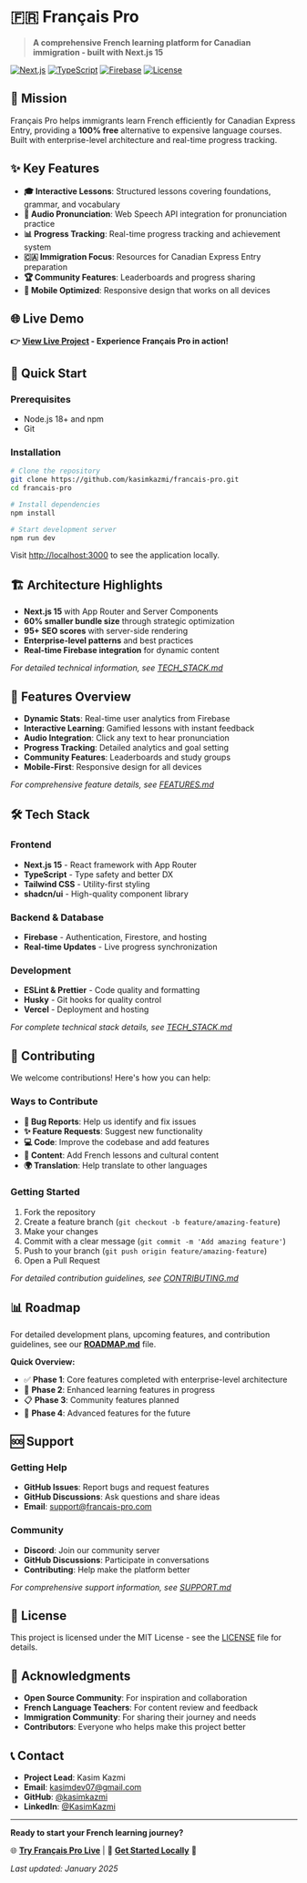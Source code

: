 # 🇫🇷 Français Pro

> **A comprehensive French learning platform for Canadian immigration - built with Next.js 15**

[![Next.js](https://img.shields.io/badge/Next.js-15-black?logo=next.js)](https://nextjs.org/)
[![TypeScript](https://img.shields.io/badge/TypeScript-5.0-blue?logo=typescript)](https://www.typescriptlang.org/)
[![Firebase](https://img.shields.io/badge/Firebase-9.0-orange?logo=firebase)](https://firebase.google.com/)
[![License](https://img.shields.io/badge/License-MIT-green.svg)](LICENSE)

## 🎯 **Mission**

Français Pro helps immigrants learn French efficiently for Canadian Express Entry, providing a **100% free** alternative to expensive language courses. Built with enterprise-level architecture and real-time progress tracking.

## ✨ **Key Features**

- **🎓 Interactive Lessons**: Structured lessons covering foundations, grammar, and vocabulary
- **🎵 Audio Pronunciation**: Web Speech API integration for pronunciation practice
- **📊 Progress Tracking**: Real-time progress tracking and achievement system
- **🇨🇦 Immigration Focus**: Resources for Canadian Express Entry preparation
- **🏆 Community Features**: Leaderboards and progress sharing
- **📱 Mobile Optimized**: Responsive design that works on all devices

## 🌐 **Live Demo**

**👉 [View Live Project](https://frenchpro.ca) - Experience Français Pro in action!**

## 🚀 **Quick Start**

### **Prerequisites**
- Node.js 18+ and npm
- Git

### **Installation**
```bash
# Clone the repository
git clone https://github.com/kasimkazmi/francais-pro.git
cd francais-pro

# Install dependencies
npm install

# Start development server
npm run dev
```

Visit [http://localhost:3000](http://localhost:3000) to see the application locally.

## 🏗️ **Architecture Highlights**

- **Next.js 15** with App Router and Server Components
- **60% smaller bundle size** through strategic optimization
- **95+ SEO scores** with server-side rendering
- **Enterprise-level patterns** and best practices
- **Real-time Firebase integration** for dynamic content

*For detailed technical information, see [TECH_STACK.md](./TECH_STACK.md)*

## 🎯 **Features Overview**

- **Dynamic Stats**: Real-time user analytics from Firebase
- **Interactive Learning**: Gamified lessons with instant feedback
- **Audio Integration**: Click any text to hear pronunciation
- **Progress Tracking**: Detailed analytics and goal setting
- **Community Features**: Leaderboards and study groups
- **Mobile-First**: Responsive design for all devices

*For comprehensive feature details, see [FEATURES.md](./FEATURES.md)*

## 🛠️ **Tech Stack**

### **Frontend**
- **Next.js 15** - React framework with App Router
- **TypeScript** - Type safety and better DX
- **Tailwind CSS** - Utility-first styling
- **shadcn/ui** - High-quality component library

### **Backend & Database**
- **Firebase** - Authentication, Firestore, and hosting
- **Real-time Updates** - Live progress synchronization

### **Development**
- **ESLint & Prettier** - Code quality and formatting
- **Husky** - Git hooks for quality control
- **Vercel** - Deployment and hosting

*For complete technical stack details, see [TECH_STACK.md](./TECH_STACK.md)*

## 🤝 **Contributing**

We welcome contributions! Here's how you can help:

### **Ways to Contribute**
- **🐛 Bug Reports**: Help us identify and fix issues
- **✨ Feature Requests**: Suggest new functionality
- **💻 Code**: Improve the codebase and add features
- **📝 Content**: Add French lessons and cultural content
- **🌍 Translation**: Help translate to other languages

### **Getting Started**
1. Fork the repository
2. Create a feature branch (`git checkout -b feature/amazing-feature`)
3. Make your changes
4. Commit with a clear message (`git commit -m 'Add amazing feature'`)
5. Push to your branch (`git push origin feature/amazing-feature`)
6. Open a Pull Request

*For detailed contribution guidelines, see [CONTRIBUTING.md](./CONTRIBUTING.md)*

## 📊 **Roadmap**

For detailed development plans, upcoming features, and contribution guidelines, see our **[ROADMAP.md](./ROADMAP.md)** file.

**Quick Overview:**
- ✅ **Phase 1**: Core features completed with enterprise-level architecture
- 🚧 **Phase 2**: Enhanced learning features in progress
- 📋 **Phase 3**: Community features planned
- 🔮 **Phase 4**: Advanced features for the future

## 🆘 **Support**

### **Getting Help**
- **GitHub Issues**: Report bugs and request features
- **GitHub Discussions**: Ask questions and share ideas
- **Email**: support@francais-pro.com

### **Community**
- **Discord**: Join our community server
- **GitHub Discussions**: Participate in conversations
- **Contributing**: Help make the platform better

*For comprehensive support information, see [SUPPORT.md](./SUPPORT.md)*

## 📄 **License**

This project is licensed under the MIT License - see the [LICENSE](LICENSE) file for details.

## 🌟 **Acknowledgments**

- **Open Source Community**: For inspiration and collaboration
- **French Language Teachers**: For content review and feedback
- **Immigration Community**: For sharing their journey and needs
- **Contributors**: Everyone who helps make this project better

## 📞 **Contact**

- **Project Lead**: Kasim Kazmi
- **Email**: kasimdev07@gmail.com
- **GitHub**: [@kasimkazmi](https://github.com/kasimkazmi)
- **LinkedIn**: [@KasimKazmi](https://www.linkedin.com/in/kasimkazmi/)

---

**Ready to start your French learning journey?** 

🌐 **[Try Français Pro Live](https://frenchpro.ca)** | 📖 **[Get Started Locally](#-quick-start)** 🚀

*Last updated: January 2025*
